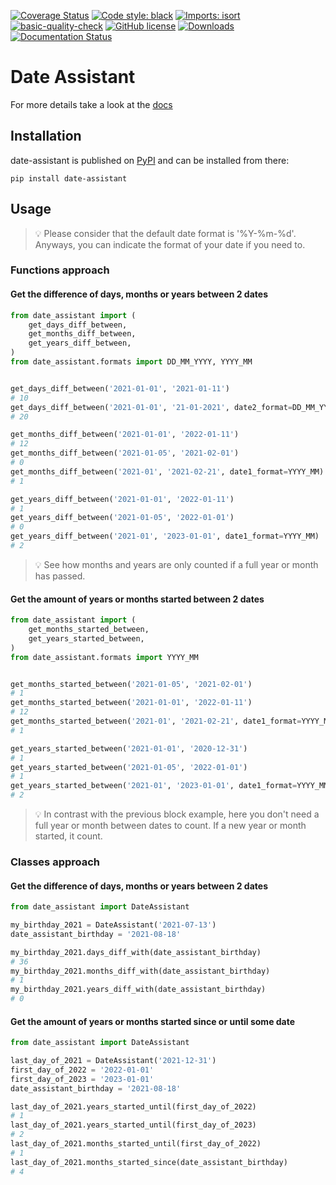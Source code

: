 [![Coverage Status](https://coveralls.io/repos/github/jalvaradosegura/date_assistant/badge.svg?branch=main)](https://coveralls.io/github/jalvaradosegura/date_assistant?branch=main)
[![Code style: black](https://img.shields.io/badge/code%20style-black-000000.svg)](https://github.com/psf/black)
[![Imports: isort](https://img.shields.io/badge/%20imports-isort-%231674b1?style=flat&labelColor=ef8336)](https://pycqa.github.io/isort/)
[![basic-quality-check](https://github.com/jalvaradosegura/date_assistant/actions/workflows/code_quality.yml/badge.svg)](https://github.com/jalvaradosegura/date_assistant/actions/workflows/code_quality.yml)
[![GitHub license](https://img.shields.io/github/license/jalvaradosegura/date_assistant)](https://github.com/jalvaradosegura/date_assistant/blob/main/LICENSE)
[![Downloads](https://pepy.tech/badge/date-assistant)](https://pepy.tech/project/date-assistant)
[![Documentation Status](https://readthedocs.org/projects/date-assistant/badge/?version=latest)](https://date-assistant.readthedocs.io)

# Date Assistant
For more details take a look at the [docs](https://date-assistant.readthedocs.io)

## Installation
date-assistant is published on [PyPI](https://pypi.org/project/date-assistant/) and can be installed from there:
```
pip install date-assistant
```

## Usage
> 💡 Please consider that the default date format is '%Y-%m-%d'. Anyways, you can indicate the format of your date if you need to.

### Functions approach

#### Get the difference of days, months or years between 2 dates
```py
from date_assistant import (
    get_days_diff_between,
    get_months_diff_between,
    get_years_diff_between,
)
from date_assistant.formats import DD_MM_YYYY, YYYY_MM


get_days_diff_between('2021-01-01', '2021-01-11')
# 10
get_days_diff_between('2021-01-01', '21-01-2021', date2_format=DD_MM_YYYY)
# 20

get_months_diff_between('2021-01-01', '2022-01-11')
# 12
get_months_diff_between('2021-01-05', '2021-02-01')
# 0
get_months_diff_between('2021-01', '2021-02-21', date1_format=YYYY_MM)
# 1

get_years_diff_between('2021-01-01', '2022-01-11')
# 1
get_years_diff_between('2021-01-05', '2022-01-01')
# 0
get_years_diff_between('2021-01', '2023-01-01', date1_format=YYYY_MM)
# 2
```
> 💡 See how months and years are only counted if a full year or month has passed.

#### Get the amount of years or months started between 2 dates
```py
from date_assistant import (
    get_months_started_between,
    get_years_started_between,
)
from date_assistant.formats import YYYY_MM


get_months_started_between('2021-01-05', '2021-02-01')
# 1
get_months_started_between('2021-01-01', '2022-01-11')
# 12
get_months_started_between('2021-01', '2021-02-21', date1_format=YYYY_MM)
# 1

get_years_started_between('2021-01-01', '2020-12-31')
# 1
get_years_started_between('2021-01-05', '2022-01-01')
# 1
get_years_started_between('2021-01', '2023-01-01', date1_format=YYYY_MM)
# 2
```

> 💡 In contrast with the previous block example, here you don't need a full year or month between dates to count. If a new year or month started, it count.

### Classes approach

#### Get the difference of days, months or years between 2 dates
```py
from date_assistant import DateAssistant

my_birthday_2021 = DateAssistant('2021-07-13')
date_assistant_birthday = '2021-08-18'

my_birthday_2021.days_diff_with(date_assistant_birthday)
# 36
my_birthday_2021.months_diff_with(date_assistant_birthday)
# 1
my_birthday_2021.years_diff_with(date_assistant_birthday)
# 0
```

#### Get the amount of years or months started since or until some date
```py
from date_assistant import DateAssistant

last_day_of_2021 = DateAssistant('2021-12-31')
first_day_of_2022 = '2022-01-01'
first_day_of_2023 = '2023-01-01'
date_assistant_birthday = '2021-08-18'

last_day_of_2021.years_started_until(first_day_of_2022)
# 1
last_day_of_2021.years_started_until(first_day_of_2023)
# 2
last_day_of_2021.months_started_until(first_day_of_2022)
# 1
last_day_of_2021.months_started_since(date_assistant_birthday)
# 4
```
